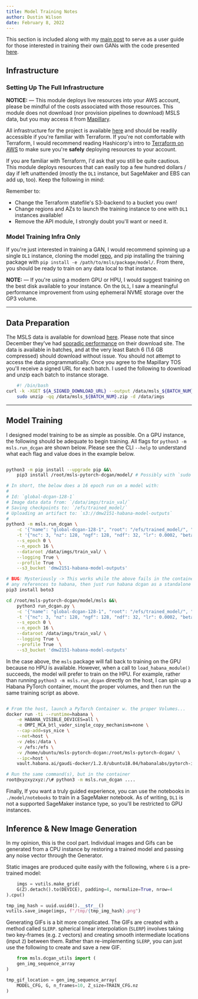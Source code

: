 ```yaml
---
title: Model Training Notes
author: Dustin Wilson
date: February 8, 2022
---
```


This section is included along with my [main post](./trained-a-gan.html) to serve as a user guide for those interested in training their own GANs with the code presented [here](https://github.com/DMW2151/msls-pytorch-dcgan).

## Infrastructure

### Setting Up The Full Infrastructure

**NOTICE:** &mdash; This module deploys live resources into your AWS account, please be mindful of the costs associated with those resources. This module does not download (nor provision pipelines to download) MSLS data, but you may access it from [Mapillary](https://www.mapillary.com/datasets).

All infrastructure for the project is available [here](https://github.com/DMW2151/msls-dcgan-infra) and should be readily accessible if you're familiar with Terraform. If you're not comfortable with Terraform, I would recommend reading Hashicorp's intro to [Terraform on AWS](https://learn.hashicorp.com/collections/terraform/aws-get-started) to make sure you're **safely** deploying resources to your account.

If you are familiar with Terraform, I'd ask that you still be quite cautious. This module deploys resources that can easily top a few hundred dollars / day if left unattended (mostly the `DL1` instance, but SageMaker and EBS can add up, too). Keep the following in mind:

Remember to:

- Change the Terraform statefile's S3-backend to a bucket you own!
- Change regions and AZs to launch the training instance to one with `DL1` instances available!
- Remove the API module, I strongly doubt you'll want or need it.

### Model Training Infra Only

If you're just interested in training a GAN, I would recommend spinning up a single `DL1` instance, cloning the model [repo](https://github.com/DMW2151/msls-pytorch-dcgan), and pip installing the training package with `pip install -e /path/to/msls/package/model/`. From there, you should be ready to train on any data local to that instance.

**NOTE:** &mdash; If you're using a modern GPU or HPU, I would suggest training on the best disk available to your instance. On the `DL1`, I saw a meaningful performance improvement from using ephemeral NVME storage over the GP3 volume.

-------

## Data Preparation

The MSLS data is available for download [here](https://www.mapillary.com/dataset/places). Please note that since December they've had [sporadic performance](https://github.com/mapillary/mapillary_sls/issues/23) on their download site. The data is available in batches, and at the very least Batch 6 (1.6 GB compressed) should download without issue. You should not attempt to access the data programmatically. Once you agree to the Mapillary TOS you'll receive a signed URL for each batch. I used the following to download and unzip each batch to instance storage.

```bash
    #! /bin/bash
curl -k -XGET ${A_SIGNED_DOWNLOAD_URL} --output /data/msls_${BATCH_NUM}.zip &&\
    sudo unzip -qq /data/msls_${BATCH_NUM}.zip -d /data/imgs
```

-------

## Model Training

I designed model training to be as simple as possible. On a GPU instance, the following should be adequate to begin training. All flags for `python3 -m msls.run_dcgan` are shown below. Please see the CLI  `--help` to understand what each flag and value does in the example below.

```bash

python3 -m pip install --upgrade pip &&\
    pip3 install /root/msls-pytorch-dcgan/model/ # Possibly with `sudo -H`

# In short, the below does a 16 epoch run on a model with:
#
# Id: `global-dcgan-128-1`
# Image data data from: `/data/imgs/train_val/`
# Saving checkpoints to: `/efs/trained_model/`
# Uploading an artifact to: `s3://dmw2151-habana-model-outputs`
#
python3 -m msls.run_dcgan \
    -c '{"name": "global-dcgan-128-1", "root": "/efs/trained_model/", "log_frequency": 50, "save_frequency": 1}' \
    -t '{"nc": 3, "nz": 128, "ngf": 128, "ndf": 32, "lr": 0.0002, "beta1": 0.5, "beta2": 0.999, "batch_size": 256, "img_size": 128, "weight_decay": 0.05}'\
    --s_epoch 0 \
    --n_epoch 16 \
    --dataroot /data/imgs/train_val/ \
    --logging True \
    --profile True  \
    --s3_bucket 'dmw2151-habana-model-outputs'

# BUG: Mysteriously -> This works while the above fails in the container; build the MSLS package without
# any references to habana, then just run habana dcgan as a standalone py file. oof.
pip3 install boto3

cd /root/msls-pytorch-dcgan/model/msls &&\
    python3 run_dcgan.py \
    -c '{"name": "global-dcgan-128-1", "root": "/efs/trained_model/", "log_frequency": 50, "save_frequency": 1}' \
    -t '{"nc": 3, "nz": 128, "ngf": 128, "ndf": 32, "lr": 0.0002, "beta1": 0.5, "beta2": 0.999, "batch_size": 256, "img_size": 128, "weight_decay": 0.05}'\
    --s_epoch 0 \
    --n_epoch 16 \
    --dataroot /data/imgs/train_val/ \
    --logging True \
    --profile True  \
    --s3_bucket 'dmw2151-habana-model-outputs'

```

In the case above, the `msls` package will fall back to training on the GPU because no HPU is available. However, when a call to `load_habana_module()` succeeds, the model will prefer to train on the HPU. For example, rather than running `python3 -m msls.run_dcgan` directly on the host, I can spin up a Habana PyTorch container, mount the proper volumes, and then run the same training script as above.

```bash

# From the host, launch a PyTorch Container w. the proper Volumes...
docker run -ti --runtime=habana \
    -e HABANA_VISIBLE_DEVICES=all \
    -e OMPI_MCA_btl_vader_single_copy_mechanism=none \
    --cap-add=sys_nice \
    --net=host \
    -v /ebs:/data \
    -v /efs:/efs \
    -v /home/ubuntu/msls-pytorch-dcgan:/root/msls-pytorch-dcgan/ \
    --ipc=host \
    vault.habana.ai/gaudi-docker/1.2.0/ubuntu18.04/habanalabs/pytorch-installer-1.10.0:1.2.0-585

# Run the same command(s), but in the container
root@xyzxyzxyz:/\# python3 -m msls.run_dcgan ....
```

Finally, If you want a truly guided experience, you can use the notebooks in `./model/notebooks` to train in a SageMaker notebook. As of writing, `DL1` is not a supported SageMaker instance type, so you'll be restricted to GPU instances.

## Inference & New Image Generation

In my opinion, this is the cool part. Individual images and Gifs can be generated from a CPU instance by restoring a trained model and passing any noise vector through the Generator.

Static images are produced quite easily with the following, where `G` is a pre-trained model:

```python
    imgs = vutils.make_grid(
    G(Z).detach().to(DEVICE), padding=4, normalize=True, nrow=4
).cpu()

tmp_img_hash = uuid.uuid4().__str__()
vutils.save_image(imgs, f"/tmp/{tmp_img_hash}.png")
```

Generating GIFs is a bit more complicated. The GIFs are created with a method called `SLERP`. spherical linear interpolation (`SLERP`) involves taking two key-frames (e.g. `Z` vectors) and creating smooth intermediate locations (input `Z`) between them. Rather than re-implementing `SLERP`, you can just use the following to create and save a new GIF.

```python
    from msls.dcgan_utils import (
    gen_img_sequence_array
)

tmp_gif_location = gen_img_sequence_array(
    MODEL_CFG, G, n_frames=10, Z_size=TRAIN_CFG.nz
)
```
